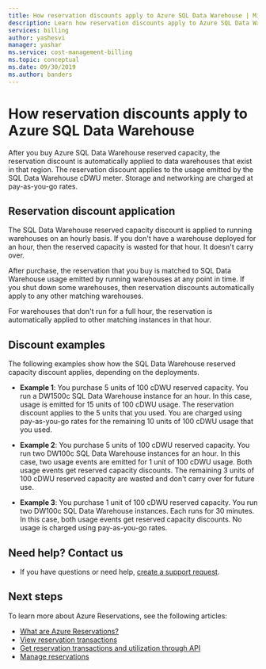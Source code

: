 ```yaml
---
title: How reservation discounts apply to Azure SQL Data Warehouse | Microsoft Docs
description: Learn how reservation discounts apply to Azure SQL Data Warehouse to help save you money.
services: billing
author: yashesvi
manager: yashar
ms.service: cost-management-billing
ms.topic: conceptual
ms.date: 09/30/2019
ms.author: banders
---
```


# How reservation discounts apply to Azure SQL Data Warehouse

After you buy Azure SQL Data Warehouse reserved capacity, the reservation discount is automatically applied to data warehouses that exist in that region. The reservation discount applies to the usage emitted by the SQL Data Warehouse cDWU meter. Storage and networking are charged at pay-as-you-go rates.

## Reservation discount application

The SQL Data Warehouse reserved capacity discount is applied to running warehouses on an hourly basis. If you don't have a warehouse deployed for an hour, then the reserved capacity is wasted for that hour. It doesn't carry over.

After purchase, the reservation that you buy is matched to SQL Data Warehouse usage emitted by running warehouses at any point in time. If you shut down some warehouses, then reservation discounts automatically apply to any other matching warehouses.

For warehouses that don't run for a full hour, the reservation is automatically applied to other matching instances in that hour.

## Discount examples

The following examples show how the SQL Data Warehouse reserved capacity discount applies, depending on the deployments.

- **Example 1**: You purchase 5 units of 100 cDWU reserved capacity. You run a DW1500c SQL Data Warehouse instance for an hour. In this case, usage is emitted for 15 units of 100 cDWU usage. The reservation discount applies to the 5 units that you used. You are charged using pay-as-you-go rates for the remaining 10 units of 100 cDWU usage that you used.

- **Example 2**: You purchase 5 units of 100 cDWU reserved capacity. You run two DW100c SQL Data Warehouse instances for an hour. In this case, two usage events are emitted for 1 unit of 100 cDWU usage. Both usage events get reserved capacity discounts. The remaining 3 units of 100 cDWU reserved capacity are wasted and don't carry over for future use.

- **Example 3**: You purchase 1 unit of 100 cDWU reserved capacity. You run two DW100c SQL Data Warehouse instances. Each runs for 30 minutes. In this case, both usage events get reserved capacity discounts. No usage is charged using pay-as-you-go rates.

## Need help? Contact us

- If you have questions or need help, [create a support request](https://go.microsoft.com/fwlink/?linkid=2083458).

## Next steps

To learn more about Azure Reservations, see the following articles:

- [What are Azure Reservations?](billing-save-compute-costs-reservations.md)
- [View reservation transactions](billing-view-reservations.md)
- [Get reservation transactions and utilization through API](billing-reservation-apis.md)
- [Manage reservations](billing-manage-reserved-vm-instance.md)

